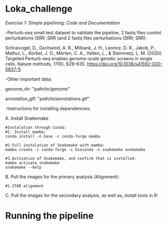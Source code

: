 # Loka_challenge

*Exercise 1: Simple pipelining: Code and Documentation*

-Perturb-seq small test dataset to validate the pipeline, 2 fastq files control perturbations (SRR ;SRR )and 2 fastq files perturbations (SRR; SRR):

Schraivogel, D., Gschwind, A. R., Milbank, J. H., Leonce, D. R., Jakob, P., Mathur, L., Korbel, J. O., Merten, C. A., Velten, L., & Steinmetz, L. M. (2020). Targeted Perturb-seq enables genome-scale genetic screens in single cells. Nature methods, 17(6), 629–635. https://doi.org/10.1038/s41592-020-0837-5

-Other important data:

genome_dir: "path/to/genome"

annotation_gtf: "path/to/annotations.gtf"

-Instructions for installing dependencies:

A. Install Snakemake
```
#Instalation through Conda:
#1. Install mamba:
conda install -n base -c conda-forge mamba

#2.Full instalation of Snakemake with mamba:
mamba create -c conda-forge -c bioconda -n snakemake snakemake

#3.Activation of Snakemake, and confirm that is installed:
mamba activate snakemake
snakemake --help
```

B. Pull the images for the primary analysis (Alignment):

```
#1.STAR alignment

```

C. Pull the images for the secondary analysis, as well as, install tools in R:

# Running the pipeline
